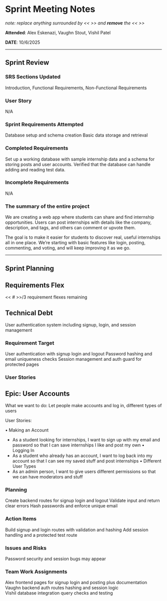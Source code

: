 # Sprint Meeting Notes

*note: replace anything surrounded by << >> and **remove** the << >>*

**Attended**: Alex Eskenazi, Vaughn Stout, Vishil Patel

**DATE**: 10/6/2025

***

## Sprint Review

### SRS Sections Updated

Introduction, Functional Requirements, Non-Functional Requirements

### User Story

N/A

### Sprint Requirements Attempted

Database setup and schema creation
Basic data storage and retrieval

### Completed Requirements

Set up a working database with sample internship data and a schema for storing posts and user accounts. Verified that the database can handle adding and reading test data.

### Incomplete Requirements

N/A

### The summary of the entire project

We are creating a web app where students can share and find internship opportunities. Users can post internships with details like the company, description, and tags, and others can comment or upvote them.

The goal is to make it easier for students to discover real, useful internships all in one place. We’re starting with basic features like login, posting, commenting, and voting, and will keep improving it as we go.

***

## Sprint Planning

## Requirements Flex

<< # >>/3 requirement flexes remaining

## Technical Debt

User authentication system including signup, login, and session management

### Requirement Target

User authentication with signup login and logout
Password hashing and email uniqueness checks
Session management and auth guard for protected pages

### User Stories

## Epic: User Accounts
What we want to do: Let people make accounts and log in, different types of users

User Stories:

•⁠  ⁠Making an Account 
  - As a student looking for internships, I want to sign up with my email and password so that I can save internships I like and post my own
•⁠  ⁠Logging In  
  - As a student who already has an account, I want to log back into my account so that I can see my saved stuff and post internships
•⁠  ⁠Different User Types
  - As an admin person, I want to give users different permissions so that we can have moderators and stuff


### Planning

Create backend routes for signup login and logout
Validate input and return clear errors
Hash passwords and enforce unique email

### Action Items

Build signup and login routes with validation and hashing
Add session handling and a protected test route

### Issues and Risks

Password security and session bugs may appear

### Team Work Assignments


Alex frontend pages for signup login and posting plus documentation\
Vaughn backend auth routes hashing and session logic\
Vishil database integration query checks and testing
